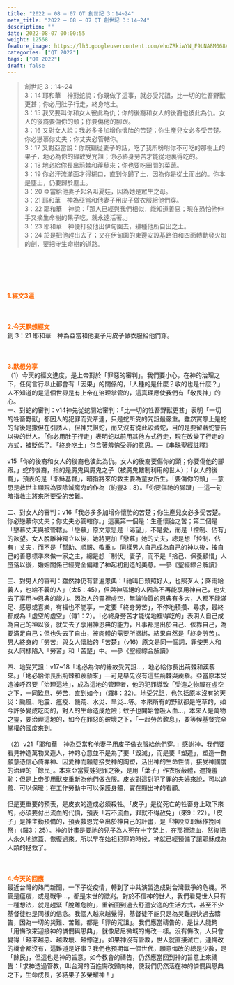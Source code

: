 ```yaml
---
title: "2022 – 08 – 07 QT 創世記 3：14~24"
meta_title: "2022 – 08 – 07 QT 創世記 3：14~24"
description: ""
date: 2022-08-07 00:00:55
weight: 12568
feature_image: https://lh3.googleusercontent.com/ehoZRkiwYN_F9LNA8M068AYxt73EavCZno-PD1cJRuf5BbSkQVUWr3gNEbt5kSs28Pb_Elg17kSrtf9ybWvojWoMV6I4tPM3vGRGDq6GkKkPdL2Gut4QAIw4-uykKUAtNiKgQKntvsU=w800
categories: ["QT 2022"]
tags: ["QT 2022"]
draft: false
---
```


<blockquote>創世記 3：14~24<br />
3：14 耶和華　神對蛇說：你既做了這事，就必受咒詛，比一切的牲畜野獸更甚；你必用肚子行走，終身吃土。<br />
3：15 我又要叫你和女人彼此為仇；你的後裔和女人的後裔也彼此為仇。女人的後裔要傷你的頭；你要傷他的腳跟。<br />
3：16 又對女人說：我必多多加增你懷胎的苦楚；你生產兒女必多受苦楚。你必戀慕你丈夫；你丈夫必管轄你。<br />
3：17 又對亞當說：你既聽從妻子的話，吃了我所吩咐你不可吃的那樹上的果子，地必為你的緣故受咒詛；你必終身勞苦才能從地裏得吃的。<br />
3：18 地必給你長出荊棘和蒺藜來；你也要吃田間的菜蔬。<br />
3：19 你必汗流滿面才得糊口，直到你歸了土，因為你是從土而出的。你本是塵土，仍要歸於塵土。<br />
3：20 亞當給他妻子起名叫夏娃，因為她是眾生之母。<br />
3：21 耶和華　神為亞當和他妻子用皮子做衣服給他們穿。<br />
3：22 耶和華　神說：「那人已經與我們相似，能知道善惡；現在恐怕他伸手又摘生命樹的果子吃，就永遠活著。」<br />
3：23 耶和華　神便打發他出伊甸園去，耕種他所自出之土。<br />
3：24 於是把他趕出去了；又在伊甸園的東邊安設基路伯和四面轉動發火焰的劍，要把守生命樹的道路。</blockquote><br />
&nbsp;<br />
<br />
&nbsp;<br />
<br />
<span style="color: #ff6600;"><strong>1.經文3遍</strong></span><br />
<br />
&nbsp;<br />
<br />
<span style="color: #ff6600;"><strong>2.今天默想經文<br />
</strong></span>創 3：21 耶和華　神為亞當和他妻子用皮子做衣服給他們穿。<br />
<br />
&nbsp;<br />
<br />
<strong><span style="color: #ff6600;">3.默想分享<br />
</span></strong>（1）今天的經文進度，是上帝對於「罪惡的審判」。我們要小心，在神的治理之下，任何言行舉止都會有「因果」的關係的，「人種的是什麼？收的也是什麼？」人不知道的是這個世界是有上帝在治理掌管的，這真理應使我們有「敬畏神」的心。<br />
一、對蛇的審判：v14神先從蛇開始審判：「比一切的牲畜野獸更甚」表明「一切的牲畜野獸」都因人的犯罪而受牽連，只是蛇所受的咒詛最嚴重。雖然實際上是蛇的背後是撒但在引誘人，但神咒詛蛇，而又沒有從此毀滅蛇，目的是要留著蛇警告以後的世人。「你必用肚子行走」表明蛇以前用其他方式行走，現在改變了行走的方式，被貶低了。「終身吃土」包含著羞愧受辱的意思。—《串珠聖經註釋》<br />
<br />
v15「你的後裔和女人的後裔也彼此為仇。女人的後裔要傷你的頭；你要傷他的腳跟。」蛇的後裔，指的是魔鬼與魔鬼之子（被魔鬼轄制利用的世人）；「女人的後裔」，預表的是「耶穌基督」，暗指將來的救主要為童女所生。「要傷你的頭」—意思是救世主顯現為要除滅魔鬼的作為（約壹3：8）。「你要傷祂的腳跟」—這一句暗指救主將來所要受的苦難。<br />
<br />
二、對女人的審判：v16「我必多多加增你懷胎的苦楚；你生產兒女必多受苦楚。你必戀慕你丈夫；你丈夫必管轄你。」這裏第一個是：生產懷胎之苦；第二個是「戀慕丈夫與被管轄」。「戀慕」原文意思是「渴望」，不是愛，而是「控制、佔有」的欲望。女人脫離神獨立以後，她將更加「戀慕」她的丈夫，總是想「控制、佔有」丈夫，而不是「幫助、順服、敬重」。同樣男人自己成為自己的神以後，按自己的善惡標準來做一家之主，總是想「制伏」妻子，而不是「捨己、保養顧惜」人墮落以後，婚姻關係已經完全偏離了神起初創造的美意。—參《聖經綜合解讀》<br />
<br />
三、對男人的審判：雖然神仍有普遍恩典：「祂叫日頭照好人，也照歹人；降雨給義人，也給不義的人」（太5：45），但與神隔絕的人因為不再能享用神自己，也失去了享用神恩典的能力。因為人的靈裡虛空，無論物質的恩典有多大，人都不能滿足、感恩或喜樂，有福也不能享，一定要「終身勞苦」，不停地積攢、尋求，最終都成為「虛空的虛空」（傳1：2）。「必終身勞苦才能從地裡得吃的」表明人自己成為自己的神以後，就失去了享用神恩典的能力，凡事都是出於自己、依靠自己，為要滿足自己；但也失去了自由，被肉體的需要所捆綁，結果自然是「終身勞苦」。男人終身的「勞苦」與女人懷胎的「苦楚」（v16）原文是同一個詞，罪使男人和女人同樣陷入「勞苦」和「苦楚」中。—參《聖經綜合解讀》<br />
<br />
四、地受咒詛：v17~18「地必為你的緣故受咒詛…，地必給你長出荊棘和蒺藜來。」「地必給你長出荊棘和蒺藜來」—可見早先沒有這些荊棘與蒺藜。亞當原本受造被呼召要「治理這地」，成為這地的管理者，他的犯罪導致「受造之物服在虛空之下，一同歎息、勞苦，直到如今」（羅8：22）。地受咒詛，也包括原本沒有的天災：颱風、地震、瘟疫、饑荒、水災、旱災…等。本來所有的野獸都是吃草的，如今許多變成吃肉的，對人的生命造成危險；蚊子也開始會吸人血…，本來人是萬物之靈，要治理這地的，如今在罪惡的破壞之下，「一起勞苦歎息」，要等候基督完全掌權的國度來到。<br />
<br />
（2）v21「耶和華　神為亞當和他妻子用皮子做衣服給他們穿。」感謝神，我們要看見神造萬物又造人，神的心意並不是為了要「毀滅」，而是要「塑造」，塑造一群願意憑信心倚靠神、因愛神而願意接受神的陶塑，活出神的生命性情，接受神國度的治理的「餘民」。本來亞當夏娃犯罪之後，是用「葉子」作衣服蔽體，遮掩羞恥；但是上帝卻用獸皮重新為他們做衣服。皮衣對這對犯了罪的夫婦來說，可以遮羞、可以保暖；在工作勞動中可以保護身體，實在顯出神的看顧。<br />
<br />
但是更重要的預表，是皮衣的造成必須殺牲。「皮子」是從死亡的牲畜身上取下來的，必須要付出流血的代價，預表「若不流血，罪就不得赦免」（來9：22）。「皮子」是神主動預備的，預表救恩完全出於神自己的計畫，是「神設立耶穌作挽回祭」（羅3：25）。神的計畫是要祂的兒子為人死在十字架上，在那裡流血，然後把人永久地遮蓋、恢復過來。所以早在始祖犯罪的時候，神就已經預備了讓耶穌成為人類的拯救了。<br />
<br />
&nbsp;<br />
<br />
<strong><span style="color: #ff6600;">4.今天的回應<br />
</span></strong>最近台灣的熱門新聞，一下子從疫情，轉到了中共演習造成對台灣戰爭的危機。不管是瘟疫，或是戰爭…，都是末世的徵兆。對於不信神的世人，我們看見世人只有一種想法，就是趕緊「脫離危險」，重新回到過去舒適安逸的生活方式，甚至不少基督徒也是同樣的信念。我個人越來越覺得，基督徒不能只是為災難趕快過去禱告，因為一切的災難、苦難，都是「罪的咒詛」。我們應當禱告的，是世人能夠「用悔改來迎接神的憐憫與恩典」，就像尼尼微城的悔改一樣。沒有悔改，人只會變得「越來越惡、越敗壞、越悖逆」。如果神沒有管教，世人就直接滅亡，連悔改的機會都沒有，這難道是好事？我們也預期每一個世代，願意悔改的總是少數，是「餘民」，但這也是神的旨意。如今教會的禱告，仍然應當回到神的旨意上來禱告：「求神透過管教，叫台灣的百姓悔改歸向神，使我們仍然活在神的憐憫與恩典之下，生命成長，多結果子多榮耀神！」<br />
<div id="gtx-trans" style="position: absolute; left: -48px; top: 1989.28px;"><br />
<div class="gtx-trans-icon"></div><br />
</div>
        